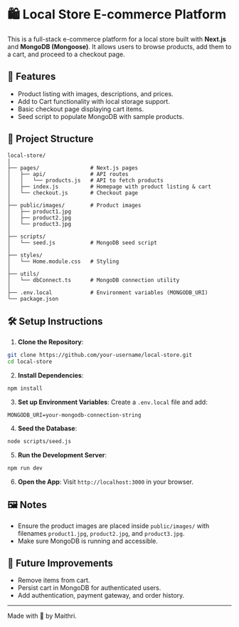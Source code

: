 # 🛍️ Local Store E-commerce Platform

This is a full-stack e-commerce platform for a local store built with **Next.js** and **MongoDB (Mongoose)**. It allows users to browse products, add them to a cart, and proceed to a checkout page.

## 🚀 Features

- Product listing with images, descriptions, and prices.
- Add to Cart functionality with local storage support.
- Basic checkout page displaying cart items.
- Seed script to populate MongoDB with sample products.

## 📁 Project Structure

```
local-store/
│
├── pages/                # Next.js pages
│   ├── api/              # API routes
│   │   └── products.js   # API to fetch products
│   ├── index.js          # Homepage with product listing & cart
│   └── checkout.js       # Checkout page
│
├── public/images/        # Product images
│   ├── product1.jpg
│   ├── product2.jpg
│   └── product3.jpg
│
├── scripts/
│   └── seed.js           # MongoDB seed script
│
├── styles/
│   └── Home.module.css   # Styling
│
├── utils/
│   └── dbConnect.ts      # MongoDB connection utility
│
├── .env.local            # Environment variables (MONGODB_URI)
└── package.json
```

## 🛠️ Setup Instructions

1. **Clone the Repository**:
```bash
git clone https://github.com/your-username/local-store.git
cd local-store
```

2. **Install Dependencies**:
```bash
npm install
```

3. **Set up Environment Variables**: Create a `.env.local` file and add:
```env
MONGODB_URI=your-mongodb-connection-string
```

4. **Seed the Database**:
```bash
node scripts/seed.js
```

5. **Run the Development Server**:
```bash
npm run dev
```

6. **Open the App**:
Visit `http://localhost:3000` in your browser.

## 🖼️ Notes

- Ensure the product images are placed inside `public/images/` with filenames `product1.jpg`, `product2.jpg`, and `product3.jpg`.
- Make sure MongoDB is running and accessible.

## 📌 Future Improvements

- Remove items from cart.
- Persist cart in MongoDB for authenticated users.
- Add authentication, payment gateway, and order history.

---

Made with 💖 by Maithri.

